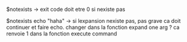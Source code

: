 $notexists -> exit code doit etre 0 si nexiste pas

$notexists echo "haha" -> si lexpansion nexiste pas, pas grave ca doit continuer et faire echo. changer dans la fonction expand one arg ? ca renvoie 1 dans la fonction execute command